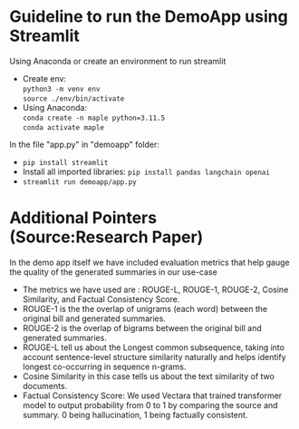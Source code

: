 # Guideline to run the DemoApp using Streamlit

Using Anaconda or create an environment to run streamlit  
* Create env:  
    ```python3 -m venv env```   
    ```source ./env/bin/activate```  
* Using Anaconda:  
    ```conda create -n maple python=3.11.5```  
    ```conda activate maple```

In the file "app.py" in "demoapp" folder:
* ```pip install streamlit```
* Install all imported libraries: ```pip install pandas langchain openai```
* ```streamlit run demoapp/app.py```

# Additional Pointers (Source:Research Paper)
In the demo app itself we have included evaluation metrics that help gauge the quality of the generated summaries in our use-case
* The metrics we have used are : ROUGE-L, ROUGE-1, ROUGE-2, Cosine Similarity, and Factual Consistency Score.
* ROUGE-1 is the the overlap of unigrams (each word) between the original bill and generated summaries.
* ROUGE-2 is the overlap of bigrams between the original bill and generated summaries.
* ROUGE-L tell us about the Longest common subsequence, taking into account sentence-level structure similarity naturally and helps identify longest co-occurring in sequence n-grams.
* Cosine Similarity in this case tells us about the text similarity of two documents.
* Factual Consistency Score: We used Vectara that trained transformer model to output probability from 0 to 1 by comparing the source and summary. 0 being hallucination, 1 being factually consistent.
